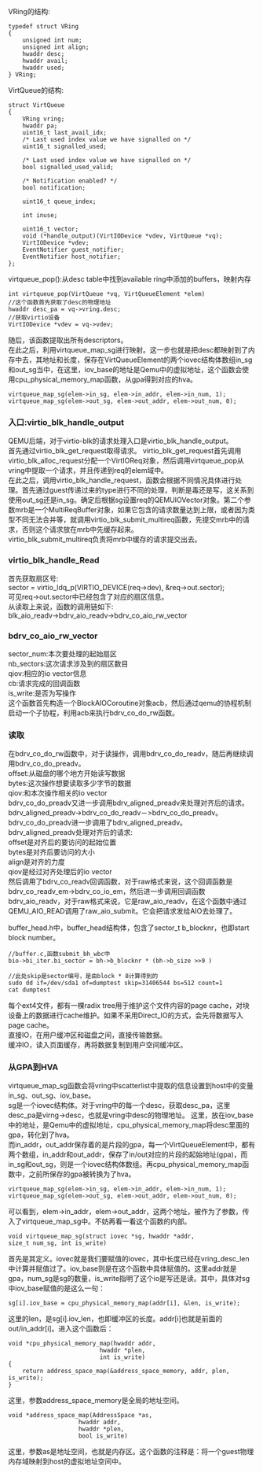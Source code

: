 VRing的结构:

	typedef struct VRing
	{
	    unsigned int num;
	    unsigned int align;
	    hwaddr desc;
	    hwaddr avail;
	    hwaddr used;
	} VRing;
VirtQueue的结构:
	
	struct VirtQueue
	{
	    VRing vring;
	    hwaddr pa;
	    uint16_t last_avail_idx;
	    /* Last used index value we have signalled on */
	    uint16_t signalled_used;
	
	    /* Last used index value we have signalled on */
	    bool signalled_used_valid;
	
	    /* Notification enabled? */
	    bool notification;
	
	    uint16_t queue_index;
	
	    int inuse;
	
	    uint16_t vector;
	    void (*handle_output)(VirtIODevice *vdev, VirtQueue *vq);
	    VirtIODevice *vdev;
	    EventNotifier guest_notifier;
	    EventNotifier host_notifier;
	};

virtqueue_pop():从desc table中找到available ring中添加的buffers，映射内存  

	int virtqueue_pop(VirtQueue *vq, VirtQueueElement *elem)
	//这个函数首先获取了desc的物理地址
	hwaddr desc_pa = vq->vring.desc;
	//获取virtio设备
	VirtIODevice *vdev = vq->vdev;
随后，该函数提取出所有descriptors。  
在此之后，利用virtqueue_map_sg进行映射。这一步也就是把desc都映射到了内存中去，其地址和长度，保存在VirtQueueElement的两个iovec结构体数组in_sg和out_sg当中，在这里，iov_base的地址是Qemu中的虚拟地址，这个函数会使用cpu_physical_memory_map函数，从gpa得到对应的hva。  
	
	virtqueue_map_sg(elem->in_sg, elem->in_addr, elem->in_num, 1);
    virtqueue_map_sg(elem->out_sg, elem->out_addr, elem->out_num, 0);
 
### 入口:virtio_blk_handle_output   
QEMU后端，对于virtio-blk的请求处理入口是virtio_blk_handle_output。  
首先通过virtio_blk_get_request取得请求。  virtio_blk_get_request首先调用virtio_blk_alloc_request分配一个VirtIOReq对象，然后调用virtqueue_pop从vring中提取一个请求，并且传递到req的elem域中。  
在此之后，调用virtio_blk_handle_request，函数会根据不同情况具体进行处理。首先通过guest传递过来的type进行不同的处理，判断是毒还是写，这关系到使用out_sg还是in_sg。确定后根据sg设置req的QEMUIOVector对象。第二个参数mrb是一个MultiReqBuffer对象，如果它包含的请求数量达到上限，或者因为类型不同无法合并等，就调用virtio_blk_submit_multireq函数，先提交mrb中的请求，否则这个请求放在mrb中先缓存起来。  
virtio_blk_submit_multireq负责将mrb中缓存的请求提交出去。  

### virtio_blk_handle_Read
首先获取扇区号:  
sector = virtio_ldq_p(VIRTIO_DEVICE(req->dev), &req->out.sector);  
可见req->out.sector中已经包含了对应的扇区信息。  
从读取上来说，函数的调用链如下:  
blk_aio_readv->bdrv_aio_readv->bdrv_co_aio_rw_vector  

### bdrv_co_aio_rw_vector
sector_num:本次要处理的起始扇区  
nb_sectors:这次请求涉及到的扇区数目  
qiov:相应的io vector信息  
cb:请求完成的回调函数  
is_write:是否为写操作  
这个函数首先构造一个BlockAIOCoroutine对象acb，然后通过qemu的协程机制启动一个子协程，利用acb来执行bdrv_co_do_rw函数。  
### 读取
在bdrv_co_do_rw函数中，对于读操作，调用bdrv_co_do_readv，随后再继续调用bdrv_co_do_preadv。  
offset:从磁盘的哪个地方开始读写数据  
bytes:这次操作想要读取多少字节的数据  
qiov:和本次操作相关的io vector  
bdrv_co_do_preadv又进一步调用bdrv_aligned_preadv来处理对齐后的请求。  bdrv_aligned_preadv->bdrv_co_do_readv－>bdrv_co_do_preadv。  
bdrv_co_do_preadv进一步调用了bdrv_aligned_preadv。  
bdrv_aligned_preadv处理对齐后的请求:  
offset是对齐后的要访问的起始位置  
bytes是对齐后要访问的大小  
align是对齐的力度  
qiov是经过对齐处理后的io vector  
然后调用了bdrv_co_readv回调函数，对于raw格式来说，这个回调函数是bdrv_co_readv_em->bdrv_co_io_em，然后进一步调用回调函数bdrv_aio_readv，对于raw格式来说，它是raw_aio_readv，在这个函数中通过QEMU_AIO_READ调用了raw_aio_submit。它会把请求发给AIO去处理了。      

buffer_head.h中，buffer_head结构体，包含了sector_t b_blocknr，也即start block number。  
	
	//buffer.c,函数submit_bh_wbc中
	bio->bi_iter.bi_sector = bh->b_blocknr * (bh->b_size >>9 )

	//此处skip是sector编号，是由block * 8计算得到的
	sudo dd if=/dev/sda1 of=dumptest skip=31406544 bs=512 count=1
	cat dumptest
	
每个ext4文件，都有一棵radix tree用于维护这个文件内容的page cache，对块设备上的数据进行cache维护。如果不采用Direct_IO的方式，会先将数据写入page cache。  
直接IO，在用户缓冲区和磁盘之间，直接传输数据。  
缓冲IO，读入页面缓存，再将数据复制到用户空间缓冲区。  

### 从GPA到HVA
virtqueue_map_sg函数会将vring中scatterlist中提取的信息设置到host中的变量in_sg、out_sg、iov_base。  
sg是一个iovec结构体。对于vring中的每一个desc，获取desc_pa，这里desc_pa是virng->desc，也就是vring中desc的物理地址。
这里，放在iov_base中的地址，是Qemu中的虚拟地址，cpu_physical_memory_map将desc里面的gpa，转化到了hva。  
而in_addr，out_addr保存着的是片段的gpa，每一个VirtQueueElement中，都有两个数组，in_addr和out_addr，保存了in/out对应的片段的起始地址(gpa)，而in_sg和out_sg，则是一个iovec结构体数组。再cpu_physical_memory_map函数中，之前所保存的gpa被转换为了hva。

	virtqueue_map_sg(elem->in_sg, elem->in_addr, elem->in_num, 1);
	virtqueue_map_sg(elem->out_sg, elem->out_addr, elem->out_num, 0);
可以看到，elem->in_addr，elem->out_addr，这两个地址，被作为了参数，传入了virtqueue_map_sg中。不妨再看一看这个函数的内部。

	void virtqueue_map_sg(struct iovec *sg, hwaddr *addr,
    size_t num_sg, int is_write)
首先是其定义。iovec就是我们要赋值的iovec，其中长度已经在vring_desc_len中计算并赋值过了。iov_base则是在这个函数中具体赋值的。这里addr就是gpa，num_sg是sg的数量，is_write指明了这个io是写还是读。其中，具体对sg中iov_base赋值的是这么一句：

	sg[i].iov_base = cpu_physical_memory_map(addr[i], &len, is_write);
	
这里的len，是sg[i].iov_len，也即缓冲区的长度。addr[i]也就是前面的out/in_addr[i]。进入这个函数后：

	void *cpu_physical_memory_map(hwaddr addr,
                              hwaddr *plen,
                              int is_write)
	{
	    return address_space_map(&address_space_memory, addr, plen, is_write);
	}
这里，参数address_space_memory是全局的地址空间。

	void *address_space_map(AddressSpace *as,
                        hwaddr addr,
                        hwaddr *plen,
                        bool is_write)
这里，参数as是地址空间，也就是内存区。这个函数的注释是：将一个guest物理内存域映射到host的虚拟地址空间中。

###